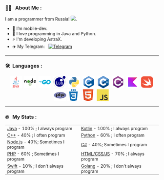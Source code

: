### :woman_technologist: &nbsp; About Me :

I am a programmer from Russia! <img src="https://media.giphy.com/media/WUlplcMpOCEmTGBtBW/giphy.gif" width="30">.
- 🔭 I’m mobile-dev.
- 🌱 I love programming in Java and Python.
- ⚡ I'm developing AstraX.
- ✈️ My Telegram: &nbsp; [![Telegram](https://github.com/twbs/icons/blob/main/icons/telegram.svg)](https://t.me/Kosmonavt001)

---

### 🛠 &nbsp;Languages :

<p>
<div align="center">
  <img src="https://github.com/devicons/devicon/blob/master/icons/java/java-original-wordmark.svg" title="Java" alt="Java" width="40" height="40"/>&nbsp;
   <img src="https://github.com/devicons/devicon/blob/master/icons/nodejs/nodejs-original-wordmark.svg" title="NodeJS" alt="NodeJS" width="40" height="40"/>&nbsp;
  <img src="https://github.com/devicons/devicon/blob/master/icons/go/go-original-wordmark.svg" title="Go" alt="Go" width="40" height="40"/>&nbsp;
  <img src="https://github.com/devicons/devicon/blob/master/icons/lua/lua-original.svg" title="Lua" alt="Lua" width="40" height="40"/>&nbsp;
  <img src="https://github.com/devicons/devicon/blob/master/icons/python/python-original.svg" title="Python" alt="Python" width="40" height="40"/>&nbsp;
  <img src="https://github.com/devicons/devicon/blob/master/icons/c/c-original.svg" title="C" alt="C" width="40" height="40"/>&nbsp;
  <img src="https://github.com/devicons/devicon/blob/master/icons/cplusplus/cplusplus-original.svg" title="C++" alt="C++" width="40" height="40"/>&nbsp;
  <img src="https://github.com/devicons/devicon/blob/master/icons/csharp/csharp-original.svg" title="C#"  alt="C#" width="40" height="40"/>&nbsp;
  <img src="https://github.com/devicons/devicon/blob/master/icons/kotlin/kotlin-original.svg" title="Kotlin"  alt="Kotlin" width="40" height="40"/>&nbsp;
  <img src="https://github.com/devicons/devicon/blob/master/icons/swift/swift-original.svg" title="Swift" alt="Swift" width="40" height="40"/>&nbsp;
  <img src="https://github.com/devicons/devicon/blob/master/icons/php/php-original.svg" title="PHP" **alt="PHP" width="40" height="40"/>
  <img src="https://github.com/devicons/devicon/blob/master/icons/css3/css3-plain-wordmark.svg"  title="CSS3" alt="CSS" width="40" height="40"/>&nbsp;
  <img src="https://github.com/devicons/devicon/blob/master/icons/html5/html5-original.svg" title="HTML5" alt="HTML" width="40" height="40"/>&nbsp;
  <img src="https://github.com/devicons/devicon/blob/master/icons/javascript/javascript-original.svg" title="JavaScript" alt="JavaScript" width="40" height="40"/>&nbsp;
</div>
</p>

---

### 🔥 &nbsp; My Stats :
<div>
  <table align="center">
          <tr>
              <td><a href="https://t.me/KosmoNavtDeveloper">Java</a> - 100% ; I always program</td>
              <td><a href="https://t.me/KosmoNavtDeveloper">Kotlin</a> - 100% ; I always program</td>
          </tr>
          <tr>
              <td><a href="https://t.me/KosmoNavtDeveloper">C++</a> - 40% ; I often program</td>
              <td><a href="https://t.me/KosmoNavtDeveloper">Python</a> - 60% ; I often program</td>
          </tr>
          <tr>
              <td><a href="https://t.me/KosmoNavtDeveloper">Node.js</a> - 40%;  Sometimes I program</td>
              <td><a href="https://t.me/KosmoNavtDeveloper">С#</a> - 40%; Sometimes I program</td>
          </tr>
          <tr>
              <td><a href="https://t.me/KosmoNavtDeveloper">PHP</a> - 60% ; Sometimes I program</td>
              <td><a href="https://t.me/KosmoNavtDeveloper">HTML/CSS/JS</a> - 70% ; I always program</td>
          </tr>
          <tr>
              <td><a href="https://t.me/KosmoNavtDeveloper">Swift</a> - 10% ; I don't always program</td>
              <td><a href="https://t.me/KosmoNavtDeveloper">Golang</a> - 20% ; I don't always program</td>
          </tr>
  </table>
</div>

<!-- BLOG-POST-LIST:START -->
<!-- BLOG-POST-LIST:END -->
